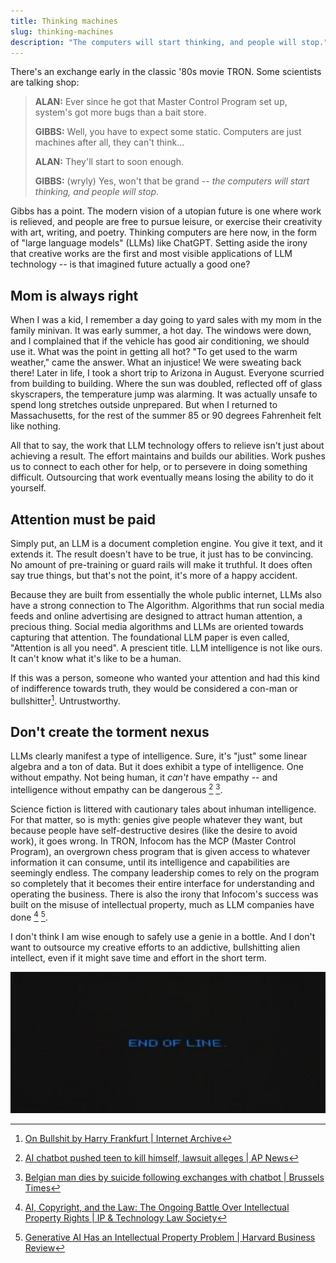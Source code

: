 ```yaml
---
title: Thinking machines
slug: thinking-machines
description: "The computers will start thinking, and people will stop."
---
```


There's an exchange early in the classic '80s movie TRON. Some scientists are talking shop:

> **ALAN:** Ever since he got that Master Control Program set up, system's got more bugs than a bait store.
> 
> **GIBBS:** Well, you have to expect some static. Computers are just machines after all, they can't think...
> 
> **ALAN:** They'll start to soon enough.
> 
> **GIBBS:** (wryly) Yes, won't that be grand -- *the computers will start thinking, and people will stop*.

Gibbs has a point. The modern vision of a utopian future is one where work is relieved, and people are free to pursue leisure, or exercise their creativity with art, writing, and poetry. Thinking computers are here now, in the form of "large language models" (LLMs) like ChatGPT. Setting aside the irony that creative works are the first and most visible applications of LLM technology -- is that imagined future actually a good one?

## Mom is always right

When I was a kid, I remember a day going to yard sales with my mom in the family minivan. It was early summer, a hot day. The windows were down, and I complained that if the vehicle has good air conditioning, we should use it. What was the point in getting all hot? "To get used to the warm weather," came the answer. What an injustice! We were sweating back there! Later in life, I took a short trip to Arizona in August. Everyone scurried from building to building. Where the sun was doubled, reflected off of glass skyscrapers, the temperature jump was alarming. It was actually unsafe to spend long stretches outside unprepared. But when I returned to Massachusetts, for the rest of the summer 85 or 90 degrees Fahrenheit felt like nothing.

All that to say, the work that LLM technology offers to relieve isn't just about achieving a result. The effort maintains and builds our abilities. Work pushes us to connect to each other for help, or to persevere in doing something difficult. Outsourcing that work eventually means losing the ability to do it yourself.

## Attention must be paid

Simply put, an LLM is a document completion engine. You give it text, and it extends it. The result doesn't have to be true, it just has to be convincing. No amount of pre-training or guard rails will make it truthful. It does often say true things, but that's not the point, it's more of a happy accident.

Because they are built from essentially the whole public internet, LLMs also have a strong connection to The Algorithm. Algorithms that run social media feeds and online advertising are designed to attract human attention, a precious thing. Social media algorithms and LLMs are oriented towards capturing that attention. The foundational LLM paper is even called, "Attention is all you need". A prescient title. LLM intelligence is not like ours. It can't know what it's like to be a human.

If this was a person, someone who wanted your attention and had this kind of indifference towards truth, they would be considered a con-man or bullshitter[^1]. Untrustworthy.

## Don't create the torment nexus

LLMs clearly manifest a type of intelligence. Sure, it's "just" some linear algebra and a ton of data. But it does exhibit a type of intelligence. One without empathy. Not being human, it *can't* have empathy -- and intelligence without empathy can be dangerous [^2] [^3].

Science fiction is littered with cautionary tales about inhuman intelligence. For that matter, so is myth: genies give people whatever they want, but because people have self-destructive desires (like the desire to avoid work), it goes wrong. In TRON, Infocom has the MCP (Master Control Program), an overgrown chess program that is given access to whatever information it can consume, until its intelligence and capabilities are seemingly endless. The company leadership comes to rely on the program so completely that it becomes their entire interface for understanding and operating the business. There is also the irony that Infocom's success was built on the misuse of intellectual property, much as LLM companies have done [^4] [^5].

I don't think I am wise enough to safely use a genie in a bottle. And I don't want to outsource my creative efforts to an addictive, bullshitting alien intellect, even if it might save time and effort in the short term.

![End of line](/2025-04-24--end-of-line.jpg)

[^1]: [On Bullshit by Harry Frankfurt | Internet Archive](https://archive.org/details/on-bullshit-by-harry-frankfurt)
[^2]: [AI chatbot pushed teen to kill himself, lawsuit alleges | AP News](https://apnews.com/article/chatbot-ai-lawsuit-suicide-teen-artificial-intelligence-9d48adc572100822fdbc3c90d1456bd0)
[^3]: [Belgian man dies by suicide following exchanges with chatbot | Brussels Times](https://www.brusselstimes.com/430098/belgian-man-commits-suicide-following-exchanges-with-chatgpt)
[^4]: [AI, Copyright, and the Law: The Ongoing Battle Over Intellectual Property Rights | IP & Technology Law Society](https://sites.usc.edu/iptls/2025/02/04/ai-copyright-and-the-law-the-ongoing-battle-over-intellectual-property-rights/)
[^5]: [Generative AI Has an Intellectual Property Problem | Harvard Business Review](https://hbr.org/2023/04/generative-ai-has-an-intellectual-property-problem)